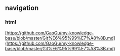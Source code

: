 ## navigation
### html
[https://github.com/GaoGu/my-knowledge-base/blob/master/Git%E6%95%99%E7%A8%8B.md](https://github.com/GaoGu/my-knowledge-base/blob/master/Git%E6%95%99%E7%A8%8B.md)

